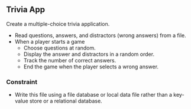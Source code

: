 ## Trivia App

Create a multiple-choice trivia application.

* Read questions, answers, and distractors (wrong answers) from a file.
* When a player starts a game
  * Choose questions at random.
  * Display the answer and distractors in a random
order.
  * Track the number of correct answers.
  * End the game when the player selects a wrong answer.

### Constraint

* Write this file using a file database or local data file rather than a key-value store or a relational database.